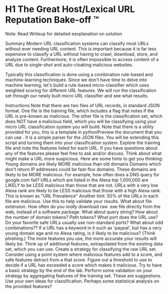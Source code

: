 # H1 The Great Host/Lexical URL Reputation Bake-off ™

Note: Read Writeup for detailed eexplanation on solution

Summary
Modern URL classification systems can classify most URLs without ever needing URL content. This is important because it is far less expensive to classify a URL without having to crawl, download, store, and analyze content. Furthermore, it is often impossible to access content of a URL due to single-shot and auto-cloaking malicious websites.

Typically this classification is done using a combination rule-based and machine-learning techniques. Since we don't have time to delve into machine learning, let's build a rule-based micro-classifier which uses weighted scoring for different URL features. We will run the classification set through our newly built micro URL classifier and see what results.

Instructions
Note that there are two files of URL records, in standard JSON format. One file is the training file, which includes a flag that notes if the URL is pre-known as malicious. The other file is the classification set, which does NOT have a malicious field, which you will be classifying using your micro URL classification system you will build.
Note that there is a utility provided for you, this is a template in pythonPreview the document that you can use . It is a simple parser for the JSON files. You will be extending this script and turning them into your classification system.
Explore the training file and note the features listed for each URL. If you have questions about any of the features please feel free to ask and/or discuss.
Think about what might make a URL more suspicious. Here are some hints to get you thinking:
Young domains are likely MORE malicious than old domains
Domains which don't return IP addresses could be fast-flux domains. These domains are likely to be MORE malicious. For example, how often does a DNS query for google.com fail?
URLs which are listed in the Alexa top 1,000,000 are LIKELY to be LESS malicious than those that are not.
URLs with a very low Alexa rank are likely to be LESS malicious that those with a high Alexa rank. This is known as "URL Prevalence"
Another hint: 50% of the URLs in each file are malicious. Use this to help validate your results.
What about file extension. How often do you *really* download raw .exe file directly from the web, instead of a software package.
What about query string?
How about the number of domain tokens? Path tokens?
What port does the URL use? Do your favorite safe URLs usually use non-standard ports?
What about odd combinations?? If a URL has a keyword in it such as 'paypal', but has a very young domain age and no Alexa rating, is it likely to be malicious? (Think phishing.)
The more features you use, the more accurate your results will likely be.
Think up of additional features, extrapolated from the existing data set, which you can use.
Create a strategy for classifying the raw URL set. Consider using a point system where malicious features add to a score, and safe features detract from a that score. Figure out a threshold to use to decide if a URL has exceeded a score which makes it malicious. Try to have a basic strategy by the end of the lab.
Perform some validation on your strategy by aggregating features of the training set.
These are suggestions. Use your own ideas for classification. Perhaps some statistical analysis on the provided features?

